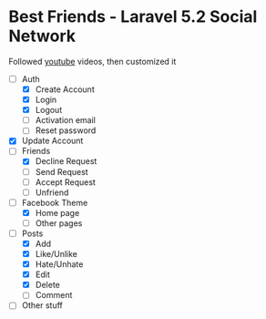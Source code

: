 # Best Friends - Laravel 5.2 Social Network

Followed [youtube](https://www.youtube.com/watch?v=_dd4-HEPejU&list=PL55RiY5tL51oloSGk5XdO2MGjPqc0BxGV) videos, then customized it

- [ ] Auth
    - [x] Create Account
    - [x] Login
    - [x] Logout
    - [ ] Activation email
    - [ ] Reset password
- [x] Update Account
- [ ] Friends
    - [x] Decline Request
    - [ ] Send Request
    - [ ] Accept Request
    - [ ] Unfriend
- [ ] Facebook Theme
    - [x] Home page
    - [ ] Other pages
- [ ] Posts
    - [x] Add
    - [x] Like/Unlike
    - [x] Hate/Unhate
    - [x] Edit
    - [x] Delete
    - [ ] Comment
- [ ] Other stuff